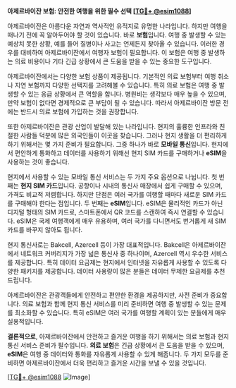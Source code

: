 **아제르바이잔 보험: 안전한 여행을 위한 필수 선택 [[TG💪+ @esim1088](https://t.me/s/esim1088)]**

아제르바이잔은 아름다운 자연과 역사적인 유적지로 유명한 나라입니다. 하지만 여행을 떠나기 전에 꼭 알아두어야 할 것이 있습니다. 바로 **보험**입니다. 여행 중 발생할 수 있는 예상치 못한 상황, 예를 들어 질병이나 사고는 언제든지 찾아올 수 있습니다. 이러한 경우를 대비하여 아제르바이잔에서 여행자 보험이 필요합니다. 이 보험은 여행 중 발생하는 의료 비용이나 기타 긴급 상황에서 큰 도움을 받을 수 있는 중요한 도구입니다.

아제르바이잔에서는 다양한 보험 상품이 제공됩니다. 기본적인 의료 보험부터 여행 취소나 지연 보험까지 다양한 선택지를 고려해볼 수 있습니다. 특히 의료 보험은 여행 중 발생할 수 있는 응급 상황에서 큰 역할을 합니다. 병원비는 생각보다 매우 높을 수 있으며, 만약 보험이 없다면 경제적으로 큰 부담이 될 수 있습니다. 따라서 아제르바이잔 방문 전에는 반드시 의료 보험에 가입하는 것을 권장합니다.

또한 아제르바이잔은 관광 산업이 발달해 있는 나라입니다. 현지의 훌륭한 인프라와 친절한 사람들 덕분에 많은 외국인들이 이곳을 찾습니다. 그러나 현지 생활을 더 편리하게 하기 위해서는 몇 가지 준비가 필요합니다. 그중 하나가 바로 **모바일 통신**입니다. 현지에서 편안하게 통화하고 데이터를 사용하기 위해선 현지 SIM 카드를 구매하거나 **eSIM**을 사용하는 것이 좋습니다.

현지에서 사용할 수 있는 모바일 통신 서비스는 두 가지 주요 옵션으로 나뉩니다. 첫 번째는 **현지 SIM 카드**입니다. 공항이나 시내의 통신사 매장에서 쉽게 구매할 수 있으며, 가격도 비교적 저렴합니다. 하지만 단점은 여러 국가를 여행할 때마다 새로운 SIM 카드를 구매해야 한다는 점입니다. 두 번째는 **eSIM**입니다. eSIM은 물리적인 카드가 아닌 디지털 형태의 SIM 카드로, 스마트폰에서 QR 코드를 스캔하여 즉시 연결할 수 있습니다. eSIM은 국제 여행객에게 매우 유용하며, 여러 국가를 다니면서도 번거롭게 새 SIM 카드를 바꾸지 않아도 됩니다.

현지 통신사로는 Bakcell, Azercell 등이 가장 대표적입니다. Bakcell은 아제르바이잔에서 네트워크 커버리지가 가장 넓은 통신사 중 하나이며, Azercell 역시 우수한 서비스를 제공합니다. 특히 데이터 요금제는 현지에서 인터넷을 자유롭게 사용할 수 있도록 다양한 패키지를 제공합니다. 데이터 사용량이 많은 분들은 데이터 무제한 요금제를 추천드립니다.

아제르바이잔은 관광객들에게 안전하고 편안한 환경을 제공하지만, 사전 준비가 중요합니다. 의료 보험과 함께 현지 통신 서비스를 미리 준비하면 여행 중 발생할 수 있는 문제를 최소화할 수 있습니다. 특히 eSIM은 여러 국가를 여행할 계획이 있는 분들에게 매우 실용적입니다.

**결론적으로**, 아제르바이잔에서 안전하고 즐거운 여행을 하기 위해서는 의료 보험과 현지 통신 서비스 준비가 필수입니다. **의료 보험**은 긴급 상황에서 큰 도움을 받을 수 있으며, **eSIM**은 여행 중 데이터와 통화를 자유롭게 사용할 수 있게 해줍니다. 두 가지 모두를 준비하면 아제르바이잔에서 더욱 편리하고 즐거운 시간을 보낼 수 있을 것입니다.

[[TG💪+ @esim1088](https://t.me/s/esim1088) ![Image](https://i.postimg.cc/Y0z9fWf4/image.png)]